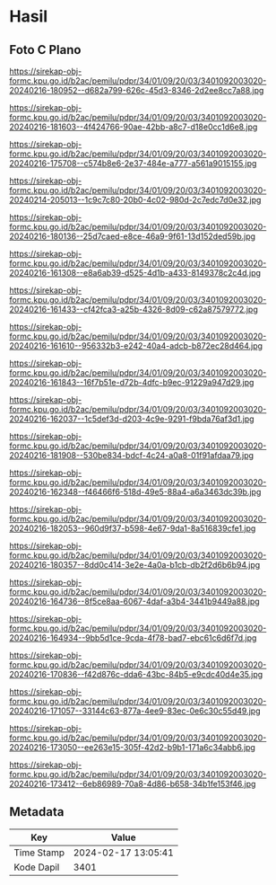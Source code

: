 # Hasil

## Foto C Plano

https://sirekap-obj-formc.kpu.go.id/b2ac/pemilu/pdpr/34/01/09/20/03/3401092003020-20240216-180952--d682a799-626c-45d3-8346-2d2ee8cc7a88.jpg

https://sirekap-obj-formc.kpu.go.id/b2ac/pemilu/pdpr/34/01/09/20/03/3401092003020-20240216-181603--4f424766-90ae-42bb-a8c7-d18e0cc1d6e8.jpg

https://sirekap-obj-formc.kpu.go.id/b2ac/pemilu/pdpr/34/01/09/20/03/3401092003020-20240216-175708--c574b8e6-2e37-484e-a777-a561a9015155.jpg

https://sirekap-obj-formc.kpu.go.id/b2ac/pemilu/pdpr/34/01/09/20/03/3401092003020-20240214-205013--1c9c7c80-20b0-4c02-980d-2c7edc7d0e32.jpg

https://sirekap-obj-formc.kpu.go.id/b2ac/pemilu/pdpr/34/01/09/20/03/3401092003020-20240216-180136--25d7caed-e8ce-46a9-9f61-13d152ded59b.jpg

https://sirekap-obj-formc.kpu.go.id/b2ac/pemilu/pdpr/34/01/09/20/03/3401092003020-20240216-161308--e8a6ab39-d525-4d1b-a433-8149378c2c4d.jpg

https://sirekap-obj-formc.kpu.go.id/b2ac/pemilu/pdpr/34/01/09/20/03/3401092003020-20240216-161433--cf42fca3-a25b-4326-8d09-c62a87579772.jpg

https://sirekap-obj-formc.kpu.go.id/b2ac/pemilu/pdpr/34/01/09/20/03/3401092003020-20240216-161610--956332b3-e242-40a4-adcb-b872ec28d464.jpg

https://sirekap-obj-formc.kpu.go.id/b2ac/pemilu/pdpr/34/01/09/20/03/3401092003020-20240216-161843--16f7b51e-d72b-4dfc-b9ec-91229a947d29.jpg

https://sirekap-obj-formc.kpu.go.id/b2ac/pemilu/pdpr/34/01/09/20/03/3401092003020-20240216-162037--1c5def3d-d203-4c9e-9291-f9bda76af3d1.jpg

https://sirekap-obj-formc.kpu.go.id/b2ac/pemilu/pdpr/34/01/09/20/03/3401092003020-20240216-181908--530be834-bdcf-4c24-a0a8-01f91afdaa79.jpg

https://sirekap-obj-formc.kpu.go.id/b2ac/pemilu/pdpr/34/01/09/20/03/3401092003020-20240216-162348--f46466f6-518d-49e5-88a4-a6a3463dc39b.jpg

https://sirekap-obj-formc.kpu.go.id/b2ac/pemilu/pdpr/34/01/09/20/03/3401092003020-20240216-182053--960d9f37-b598-4e67-9da1-8a516839cfe1.jpg

https://sirekap-obj-formc.kpu.go.id/b2ac/pemilu/pdpr/34/01/09/20/03/3401092003020-20240216-180357--8dd0c414-3e2e-4a0a-b1cb-db2f2d6b6b94.jpg

https://sirekap-obj-formc.kpu.go.id/b2ac/pemilu/pdpr/34/01/09/20/03/3401092003020-20240216-164736--8f5ce8aa-6067-4daf-a3b4-3441b9449a88.jpg

https://sirekap-obj-formc.kpu.go.id/b2ac/pemilu/pdpr/34/01/09/20/03/3401092003020-20240216-164934--9bb5d1ce-9cda-4f78-bad7-ebc61c6d6f7d.jpg

https://sirekap-obj-formc.kpu.go.id/b2ac/pemilu/pdpr/34/01/09/20/03/3401092003020-20240216-170836--f42d876c-dda6-43bc-84b5-e9cdc40d4e35.jpg

https://sirekap-obj-formc.kpu.go.id/b2ac/pemilu/pdpr/34/01/09/20/03/3401092003020-20240216-171057--33144c63-877a-4ee9-83ec-0e6c30c55d49.jpg

https://sirekap-obj-formc.kpu.go.id/b2ac/pemilu/pdpr/34/01/09/20/03/3401092003020-20240216-173050--ee263e15-305f-42d2-b9b1-171a6c34abb6.jpg

https://sirekap-obj-formc.kpu.go.id/b2ac/pemilu/pdpr/34/01/09/20/03/3401092003020-20240216-173412--6eb86989-70a8-4d86-b658-34b1fe153f46.jpg


## Metadata

| Key        | Value               |
| ---------- | ------------------- |
| Time Stamp | 2024-02-17 13:05:41 |
| Kode Dapil | 3401                |



